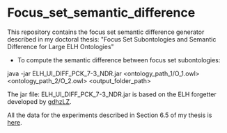 # Focus_set_semantic_difference
This repository contains the focus set semantic difference generator described in my doctoral thesis: "Focus Set Subontologies and Semantic Difference for Large ELH Ontologies"

* To compute the semantic difference between focus set subontologies:

java -jar ELH_UI_DIFF_PCK_7-3_NDR.jar <ontology_path_1/O_1.owl> <ontology_path_2/O_2.owl> <output_folder_path>


The jar file: ELH_UI_DIFF_PCK_7-3_NDR.jar is based on the ELH forgetter developed by [gdhzLZ](https://github.com/gdhzLZ/ELH-forgetting).

All the data for the experiments described in Section 6.5 of my thesis is [here](https://drive.google.com/drive/folders/1y1WCpXCI0BvlHnGFQxHZO9qywbFb-i23?usp=sharing).

